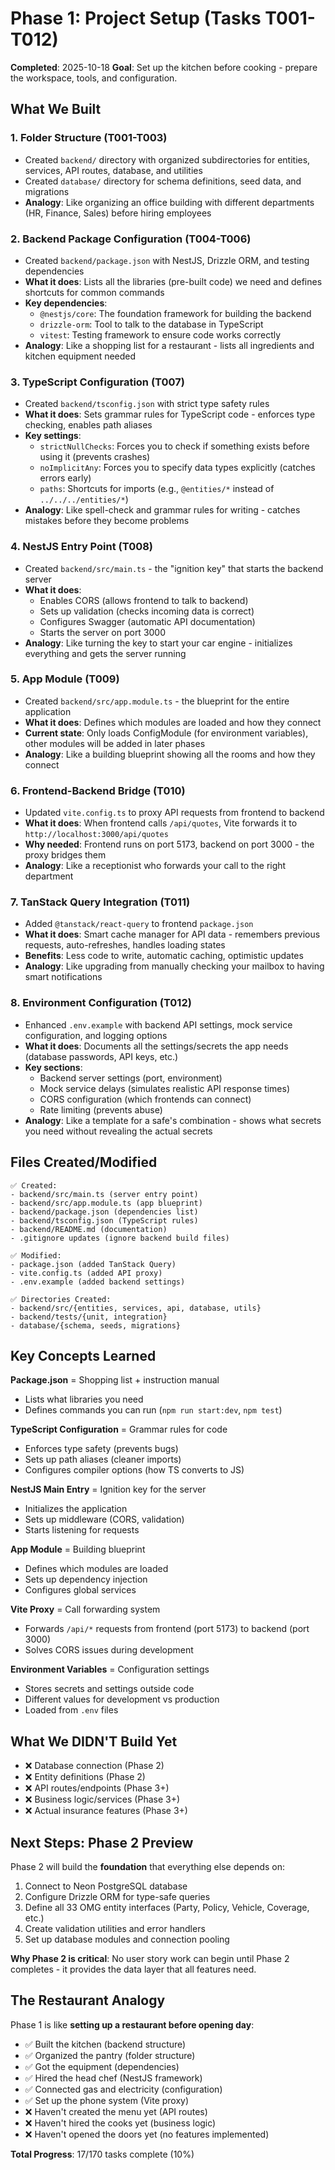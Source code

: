# Phase 1: Project Setup (Tasks T001-T012)

**Completed**: 2025-10-18
**Goal**: Set up the kitchen before cooking - prepare the workspace, tools, and configuration.

## What We Built

### 1. Folder Structure (T001-T003)
- Created `backend/` directory with organized subdirectories for entities, services, API routes, database, and utilities
- Created `database/` directory for schema definitions, seed data, and migrations
- **Analogy**: Like organizing an office building with different departments (HR, Finance, Sales) before hiring employees

### 2. Backend Package Configuration (T004-T006)
- Created `backend/package.json` with NestJS, Drizzle ORM, and testing dependencies
- **What it does**: Lists all the libraries (pre-built code) we need and defines shortcuts for common commands
- **Key dependencies**:
  - `@nestjs/core`: The foundation framework for building the backend
  - `drizzle-orm`: Tool to talk to the database in TypeScript
  - `vitest`: Testing framework to ensure code works correctly
- **Analogy**: Like a shopping list for a restaurant - lists all ingredients and kitchen equipment needed

### 3. TypeScript Configuration (T007)
- Created `backend/tsconfig.json` with strict type safety rules
- **What it does**: Sets grammar rules for TypeScript code - enforces type checking, enables path aliases
- **Key settings**:
  - `strictNullChecks`: Forces you to check if something exists before using it (prevents crashes)
  - `noImplicitAny`: Forces you to specify data types explicitly (catches errors early)
  - `paths`: Shortcuts for imports (e.g., `@entities/*` instead of `../../../entities/*`)
- **Analogy**: Like spell-check and grammar rules for writing - catches mistakes before they become problems

### 4. NestJS Entry Point (T008)
- Created `backend/src/main.ts` - the "ignition key" that starts the backend server
- **What it does**:
  - Enables CORS (allows frontend to talk to backend)
  - Sets up validation (checks incoming data is correct)
  - Configures Swagger (automatic API documentation)
  - Starts the server on port 3000
- **Analogy**: Like turning the key to start your car engine - initializes everything and gets the server running

### 5. App Module (T009)
- Created `backend/src/app.module.ts` - the blueprint for the entire application
- **What it does**: Defines which modules are loaded and how they connect
- **Current state**: Only loads ConfigModule (for environment variables), other modules will be added in later phases
- **Analogy**: Like a building blueprint showing all the rooms and how they connect

### 6. Frontend-Backend Bridge (T010)
- Updated `vite.config.ts` to proxy API requests from frontend to backend
- **What it does**: When frontend calls `/api/quotes`, Vite forwards it to `http://localhost:3000/api/quotes`
- **Why needed**: Frontend runs on port 5173, backend on port 3000 - the proxy bridges them
- **Analogy**: Like a receptionist who forwards your call to the right department

### 7. TanStack Query Integration (T011)
- Added `@tanstack/react-query` to frontend `package.json`
- **What it does**: Smart cache manager for API data - remembers previous requests, auto-refreshes, handles loading states
- **Benefits**: Less code to write, automatic caching, optimistic updates
- **Analogy**: Like upgrading from manually checking your mailbox to having smart notifications

### 8. Environment Configuration (T012)
- Enhanced `.env.example` with backend API settings, mock service configuration, and logging options
- **What it does**: Documents all the settings/secrets the app needs (database passwords, API keys, etc.)
- **Key sections**:
  - Backend server settings (port, environment)
  - Mock service delays (simulates realistic API response times)
  - CORS configuration (which frontends can connect)
  - Rate limiting (prevents abuse)
- **Analogy**: Like a template for a safe's combination - shows what secrets you need without revealing the actual secrets

## Files Created/Modified

```
✅ Created:
- backend/src/main.ts (server entry point)
- backend/src/app.module.ts (app blueprint)
- backend/package.json (dependencies list)
- backend/tsconfig.json (TypeScript rules)
- backend/README.md (documentation)
- .gitignore updates (ignore backend build files)

✅ Modified:
- package.json (added TanStack Query)
- vite.config.ts (added API proxy)
- .env.example (added backend settings)

✅ Directories Created:
- backend/src/{entities, services, api, database, utils}
- backend/tests/{unit, integration}
- database/{schema, seeds, migrations}
```

## Key Concepts Learned

**Package.json** = Shopping list + instruction manual
- Lists what libraries you need
- Defines commands you can run (`npm run start:dev`, `npm test`)

**TypeScript Configuration** = Grammar rules for code
- Enforces type safety (prevents bugs)
- Sets up path aliases (cleaner imports)
- Configures compiler options (how TS converts to JS)

**NestJS Main Entry** = Ignition key for the server
- Initializes the application
- Sets up middleware (CORS, validation)
- Starts listening for requests

**App Module** = Building blueprint
- Defines which modules are loaded
- Sets up dependency injection
- Configures global services

**Vite Proxy** = Call forwarding system
- Forwards `/api/*` requests from frontend (port 5173) to backend (port 3000)
- Solves CORS issues during development

**Environment Variables** = Configuration settings
- Stores secrets and settings outside code
- Different values for development vs production
- Loaded from `.env` files

## What We DIDN'T Build Yet

- ❌ Database connection (Phase 2)
- ❌ Entity definitions (Phase 2)
- ❌ API routes/endpoints (Phase 3+)
- ❌ Business logic/services (Phase 3+)
- ❌ Actual insurance features (Phase 3+)

## Next Steps: Phase 2 Preview

Phase 2 will build the **foundation** that everything else depends on:
1. Connect to Neon PostgreSQL database
2. Configure Drizzle ORM for type-safe queries
3. Define all 33 OMG entity interfaces (Party, Policy, Vehicle, Coverage, etc.)
4. Create validation utilities and error handlers
5. Set up database modules and connection pooling

**Why Phase 2 is critical**: No user story work can begin until Phase 2 completes - it provides the data layer that all features need.

## The Restaurant Analogy

Phase 1 is like **setting up a restaurant before opening day**:
- ✅ Built the kitchen (backend structure)
- ✅ Organized the pantry (folder structure)
- ✅ Got the equipment (dependencies)
- ✅ Hired the head chef (NestJS framework)
- ✅ Connected gas and electricity (configuration)
- ✅ Set up the phone system (Vite proxy)
- ❌ Haven't created the menu yet (API routes)
- ❌ Haven't hired the cooks yet (business logic)
- ❌ Haven't opened the doors yet (no features implemented)

**Total Progress**: 17/170 tasks complete (10%)
